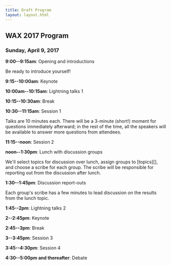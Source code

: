 ```yaml
---
title: Draft Program
layout: layout.html
---
```

## WAX 2017 Program

### Sunday, April 9, 2017

**9:00--9:15am**: Opening and introductions

Be ready to introduce yourself!

**9:15--10:00am**: Keynote

**10:00am--10:15am**: Lightning talks 1

**10:15--10:30am**: Break

**10:30--11:15am**: Session 1

Talks are 10 minutes each.
There will be a 3-minute (short!) moment for questions immediately afterward; in the rest of the time, all the speakers will be available to answer more questions from attendees.

**11:15--noon**: Session 2

**noon--1:30pm**: Lunch with discussion groups

We'll select topics for discussion over lunch, assign groups to [topics][], and choose a scribe for each group. The scribe will be responsible for reporting out from the discussion after lunch.

**1:30--1:45pm**: Discussion report-outs

Each group's scribe has a few minutes to lead discussion on the results from the lunch topic.

**1:45--2pm**: Lightning talks 2

**2--2:45pm**: Keynote

**2:45--3pm**: Break

**3--3:45pm**: Session 3

**3:45--4:30pm**: Session 4

**4:30--5:00pm and thereafter**: Debate
